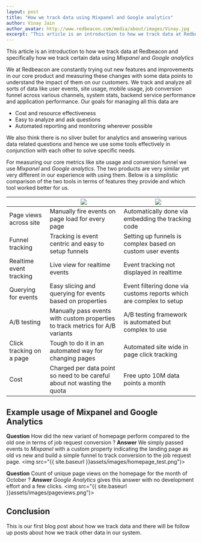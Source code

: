 ```yaml
---
layout: post
title: "How we track data using Mixpanel and Google analytics"
author: Vinay Jain
author_avatar: http://www.redbeacon.com/media/about/images/Vinay.jpg
excerpt: "This article is an introduction to how we track data at Redbeacon and specifically how we track data using Mixpanel and Google analytics"
---
```

This article is an introduction to how we track data at Redbeacon and specifically how we track certain data using *Mixpanel* and *Google analytics*

We at Redbeacon are constantly trying out new features and improvements in our core product and measuring these changes with some data points to understand the impact of them on our customers. We track and analyze all sorts of data like user events, site usage, mobile usage, job conversion funnel across various channels, system stats, backend service performance and application performance. Our goals for managing all this data are
- Cost and resource effectiveness
- Easy to analyze and ask questions
- Automated reporting and monitoring wherever possible

We also think there is no silver bullet for analytics and answering various data related questions and hence we use some tools effectively in conjunction with each other to solve specific needs.

For measuring our core metrics like site usage and conversion funnel we use *Mixpanel* and *Google analytics*. The two products are very similar yet very different in our experience with using them. Below is a simplistic comparison of the two tools in terms of features they provide and which tool worked better for us.

<table class="table table-striped">
    <thead>
        <tr>
            <th></th>
            <th><img src="{{ site.baseurl }}assets/images/mixpanel-logo.jpg")></th>
            <th><img src="{{ site.baseurl }}assets/images/google-logo.png")></th>
        </tr>
    </thead>
    <tbody>
        <tr>
            <td>Page views across site</td>
            <td>Manually fire events on page load for every page</td>
            <td>Automatically done via embedding the tracking code</td>
        </tr>
        <tr>
            <td>Funnel tracking</td>
            <td>Tracking is event centric and easy to setup funnels</td>
            <td>Setting up funnels is complex based on custom user events</td>
        </tr>
        <tr>
            <td>Realtime event tracking</td>
            <td>Live view for realtime events</td>
            <td>Event tracking not displayed in realtime</td>
        </tr>
        <tr>
            <td>Querying for events</td>
            <td>Easy slicing and querying for events based on properties</td>
            <td>Event filtering done via customs reports which are complex to setup</td>
        </tr>
        <tr>
            <td>A/B testing</td>
            <td>Manually pass events with custom properties to track metrics for A/B variants</td>
            <td>A/B testing framework is automated but complex to use</td>
        </tr>
        <tr>
            <td>Click tracking on a page</td>
            <td>Tough to do it in an automated way for changing pages</td>
            <td>Automated site wide in page click tracking</td>
        </tr>
        <tr>
            <td>Cost</td>
            <td>Charged per data point so need to be careful about not wasting the quota</td>
            <td>Free upto 10M data points a month</td>
        </tr>
    </tbody>
</table>

Example usage of Mixpanel and Google Analytics
----------------------------------------------

**Question** How did the new variant of homepage perform compared to the old one in terms of job request conversion ?
**Answer** We simply passed events to *Mixpanel* with a custom property indicating the landing page as old vs new and build a simple funnel to track conversion to the job request page.
<img src="{{ site.baseurl }}assets/images/homepage_test.png")>

**Question** Count of unique page views on the homepage for the month of October ?
**Answer** *Google Analytics* gives this answer with no development effort and a few clicks.
<img src="{{ site.baseurl }}assets/images/pageviews.png")>

Conclusion
----------
This is our first blog post about how we track data and there will be follow up posts about how we track other data in our system.
